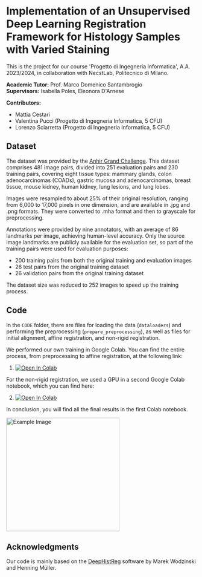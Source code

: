 # Implementation of an Unsupervised Deep Learning Registration Framework for Histology Samples with Varied Staining

This is the project for our course 'Progetto di Ingegneria Informatica', A.A. 2023/2024, in collaboration with NecstLab, Politecnico di Milano.

**Academic Tutor:** Prof. Marco Domenico Santambrogio  
**Supervisors:** Isabella Poles, Eleonora D'Arnese

**Contributors:**
- Mattia Cestari
- Valentina Pucci (Progetto di Ingegneria Informatica, 5 CFU)
- Lorenzo Sciarretta (Progetto di Ingegneria Informatica, 5 CFU)

## Dataset
The dataset was provided by the [Anhir Grand Challenge](https://anhir.grand-challenge.org/Data/). This dataset comprises 481 image pairs, divided into 251 evaluation pairs and 230 training pairs, covering eight tissue types: mammary glands, colon adenocarcinomas (COADs), gastric mucosa and adenocarcinomas, breast tissue, mouse kidney, human kidney, lung lesions, and lung lobes.

Images were resampled to about 25% of their original resolution, ranging from 6,000 to 17,000 pixels in one dimension, and are available in .jpg and .png formats. They were converted to .mha format and then to grayscale for preprocessing.

Annotations were provided by nine annotators, with an average of 86 landmarks per image, achieving human-level accuracy. Only the source image landmarks are publicly available for the evaluation set, so part of the training pairs were used for evaluation purposes:
- 200 training pairs from both the original training and evaluation images
- 26 test pairs from the original training dataset
- 26 validation pairs from the original training dataset

The dataset size was reduced to 252 images to speed up the training process.


## Code
In the `CODE` folder, there are files for loading the data (`dataloaders`) and performing the preprocessing (`prepare_preprocessing`), as well as files for initial alignment, affine registration, and non-rigid registration.

We performed our own training in Google Colab. You can find the entire process, from preprocessing to affine registration, at the following link:

1. [![Open In Colab](https://colab.research.google.com/assets/colab-badge.svg)](https://drive.google.com/file/d/1Wz2Zkc5Y7M0q3ocDw6snJc-W9_b42pSw/view?usp=sharing)

For the non-rigid registration, we used a GPU in a second Google Colab notebook, which you can find here:

2. [![Open In Colab](https://colab.research.google.com/assets/colab-badge.svg)](https://drive.google.com/file/d/1Kz__5ALrT90MIsth0ntrIC5lo4OBzylB/view?usp=sharing)

In conclusion, you will find all the final results in the first Colab notebook.

<img src="prepro.png" alt="Example Image" width="300"/>


## Acknowledgments
Our code is mainly based on the [DeepHistReg](https://github.com/MWod/DeepHistReg) software by Marek Wodzinski and Henning Müller.
